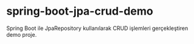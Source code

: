 # spring-boot-jpa-crud-demo
Spring Boot ile JpaRepository kullanılarak CRUD işlemleri gerçekleştiren demo proje.

